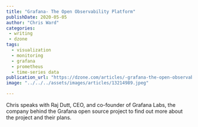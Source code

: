 ```yaml
---
title: "Grafana- The Open Observability Platform"
publishDate: 2020-05-05
author: "Chris Ward"
categories:
 - writing
 - dzone
tags:
  - visualization
  - monitoring
  - grafana
  - prometheus
  - time-series data
publication_url: "https://dzone.com/articles/-grafana-the-open-observability-platform"
image: "../../../assets/images/articles/13214989.jpeg"

---
```

Chris speaks with Raj Dutt, CEO, and co-founder of Grafana Labs, the company behind the Grafana open source project to find out more about the project and their plans.

